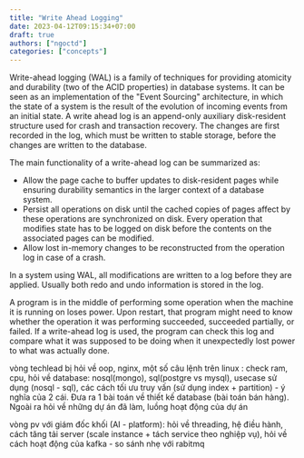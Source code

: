 ```yaml
---
title: "Write Ahead Logging"
date: 2023-04-12T09:15:34+07:00
draft: true
authors: ["ngoctd"]
categories: ["concepts"]
--- 
```


Write-ahead logging (WAL) is a family of techniques for providing atomicity and durability (two of the ACID properties) in database systems. It can be seen as an implementation of the "Event Sourcing" architecture, in which the state of a system is the result of the evolution of incoming events from an initial state. A write ahead log is an append-only auxiliary disk-resident structure used for crash and transaction recovery. The changes are first recorded in the log, which must be written to stable storage, before the changes are written to the database.

The main functionality of a write-ahead log can be summarized as:
- Allow the page cache to buffer updates to disk-resident pages while ensuring durability semantics in the larger context of a database system.
- Persist all operations on disk until the cached copies of pages affect by these operations are synchronized on disk. Every operation that modifies state has to be logged on disk before the contents on the associated pages can be modified.
- Allow lost in-memory changes to be reconstructed from the operation log in case of a crash.

In a system using WAL, all modifications are written to a log before they are applied. Usually both redo and undo information is stored in the log.

A program is in the middle of performing some operation when the machine it is running on loses power. Upon restart, that program might need to know whether the operation it was performing succeeded, succeeded partially, or failed. If a write-ahead log is used, the program can check this log and compare what it was supposed to be doing when it unexpectedly lost power to what was actually done.

vòng techlead bị hỏi về oop, nginx, một số câu lệnh trên linux : check ram, cpu, hỏi về database: nosql(mongo), sql(postgre vs mysql), usecase sử dụng (nosql - sql), các cách tối ưu truy vấn (sử dụng index + partition) - ý nghĩa của 2 cái. Đưa ra 1 bài toán về thiết kế database (bài toán bán hàng). Ngoài ra hỏi về những dự án đã làm, luồng hoạt động của dự án

vòng pv với giám đốc khối (AI - platform): hỏi về threading, hệ điều hành, cách tăng tải server (scale instance + tách service theo nghiệp vụ), hỏi về cách hoạt động của kafka - so sánh nhẹ với rabitmq